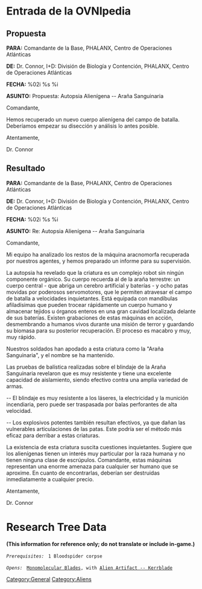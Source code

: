 # Entrada de la OVNIpedia

## Propuesta

**PARA:** Comandante de la Base, PHALANX, Centro de Operaciones
Atlánticas

**DE:** Dr. Connor, I+D: División de Biología y Contención, PHALANX,
Centro de Operaciones Atlánticas

**FECHA:** %02i %s %i

**ASUNTO:** Propuesta: Autopsia Alienígena -- Araña Sanguinaria

Comandante,

Hemos recuperado un nuevo cuerpo alienígena del campo de batalla.
Deberíamos empezar su disección y análisis lo antes posible.

Atentamente,

Dr. Connor

## Resultado

**PARA:** Comandante de la Base, PHALANX, Centro de Operaciones
Atlánticas

**DE:** Dr. Connor, I+D: División de Biología y Contención, PHALANX,
Centro de Operaciones Atlánticas

**FECHA:** %02i %s %i

**ASUNTO:** Re: Autopsia Alienígena -- Araña Sanguinaria

Comandante,

Mi equipo ha analizado los restos de la máquina aracnomorfa recuperada
por nuestros agentes, y hemos preparado un informe para su supervisión.

La autopsia ha revelado que la criatura es un complejo robot sin ningún
componente orgánico. Su cuerpo recuerda al de la araña terrestre: un
cuerpo central - que abriga un cerebro artificial y baterías - y ocho
patas movidas por poderosos servomotores, que le permiten atravesar el
campo de batalla a velocidades inquietantes. Está equipada con
mandíbulas afiladísimas que pueden trocear rápidamente un cuerpo humano
y almacenar tejidos u órganos enteros en una gran cavidad localizada
delante de sus baterías. Existen grabaciones de estas máquinas en
acción, desmembrando a humanos vivos durante una misión de terror y
guardando su biomasa para su posterior recuperación. El proceso es
macabro y muy, muy rápido.

Nuestros soldados han apodado a esta criatura como la "Araña
Sanguinaria", y el nombre se ha mantenido.

Las pruebas de balística realizadas sobre el blindaje de la Araña
Sanguinaria revelaron que es muy resistente y tiene una excelente
capacidad de aislamiento, siendo efectivo contra una amplia variedad de
armas.

-- El blindaje es muy resistente a los láseres, la electricidad y la
munición incendiaria, pero puede ser traspasada por balas perforantes de
alta velocidad.

-- Los explosivos potentes también resultan efectivos, ya que dañan las
vulnerables articulaciones de las patas. Este podría ser el método más
eficaz para derribar a estas criaturas.

La existencia de esta criatura suscita cuestiones inquietantes. Sugiere
que los alienígenas tienen un interés muy particular por la raza humana
y no tienen ninguna clase de escrúpulos. Comandante, estas máquinas
representan una enorme amenaza para cualquier ser humano que se
aproxime. En cuanto de encontrarlas, deberían ser destruidas
inmediatamente a cualquier precio.

Atentamente,

Dr. Connor

# Research Tree Data

**(This information for reference only; do not translate or include
in-game.)**

*`Prerequisites:`*
` 1 Bloodspider corpse`

*`Opens:`*
` `[`Monomolecular Blades`](Equipment/Secondary_Weapons/Monomolecular_Blades "wikilink")`, with `[`Alien Artifact -- Kerrblade`](Equipment/Secondary_Weapons/Kerrblade "wikilink")

[Category:General](Category:General "wikilink")
[Category:Aliens](Category:Aliens "wikilink")